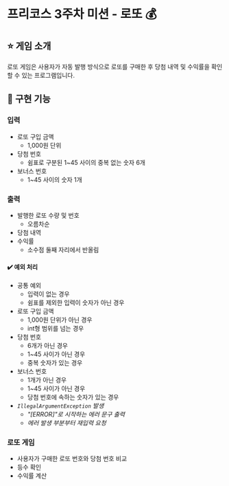 # 프리코스 3주차 미션 - 로또 💰

## ⭐ 게임 소개
로또 게임은 사용자가 자동 발행 방식으로 로또를 구매한 후 당첨 내역 및 수익률을 확인할 수 있는 프로그램입니다.

## 📌 구현 기능
### 입력
+ 로또 구입 금액
  + 1,000원 단위
+ 당첨 번호
  + 쉼표로 구분된 1~45 사이의 중복 없는 숫자 6개
+ 보너스 번호
  + 1~45 사이의 숫자 1개

### 출력
+ 발행한 로또 수량 및 번호
  + 오름차순
+ 당첨 내역
+ 수익률
  + 소수점 둘째 자리에서 반올림

#### ✔️ 예외 처리
+ 공통 예외
  + 입력이 없는 경우
  + 쉼표를 제외한 입력이 숫자가 아닌 경우
+ 로또 구입 금액
  + 1,000원 단위가 아닌 경우
  + int형 범위를 넘는 경우
+ 당첨 번호
  + 6개가 아닌 경우
  + 1~45 사이가 아닌 경우
  + 중복 숫자가 있는 경우
+ 보너스 번호
  + 1개가 아닌 경우
  + 1~45 사이가 아닌 경우
  + 당첨 번호에 속하는 숫자가 있는 경우
+ *`IllegalArgumentException` 발생*
  + *"[ERROR]"로 시작하는 에러 문구 출력*
  + *에러 발생 부분부터 재입력 요청*

### 로또 게임
+ 사용자가 구매한 로또 번호와 당첨 번호 비교
+ 등수 확인
+ 수익률 계산